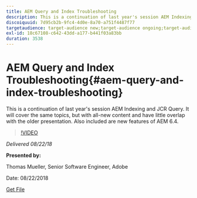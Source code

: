 ```yaml
---
title: AEM Query and Index Troubleshooting
description: This is a continuation of last year's session AEM Indexing and JCR Query (Link below). It will cover the same topics, but with all-new content and have little overlap with the older presentation. Also included are new features of AEM 6.4.
discoiquuid: 7d95cb2b-9fc4-4d0e-8a70-a751f4487f77
targetaudience: target-audience new;target-audience ongoing;target-audience upgrader
exl-id: 18c67108-c642-43dd-a177-b441f03a83bb
duration: 3538
---
```

# AEM Query and Index Troubleshooting{#aem-query-and-index-troubleshooting}

This is a continuation of last year's session AEM Indexing and JCR Query. It will cover the same topics, but with all-new content and have little overlap with the older presentation. Also included are new features of AEM 6.4. 

>[!VIDEO](https://video.tv.adobe.com/v/23429/?quality=0)

*Delivered 08/22/18*

**Presented by:**

Thomas Mueller, Senior Software Engineer, Adobe

Date: 08/22/2018

[Get File](assets/aem-gems-aem-queryandindextroubleshooting-08222018.pdf)
<!--
[Get back to the Overview](https://helpx.adobe.com/experience-manager/kt/eseminars/gems/aem-index.html)
-->
